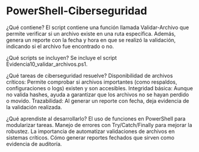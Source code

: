 # PowerShell-Ciberseguridad
¿Qué contiene?
El script contiene una función llamada Validar-Archivo que permite verificar si un archivo existe en una ruta específica. Además, genera un reporte con la fecha y hora en que se realizó la validación, indicando si el archivo fue encontrado o no.

¿Qué scripts se incluyen?
Se incluye el script Evidencia10_validar_archivos.ps1.

¿Qué tareas de ciberseguridad resuelve?
Disponibilidad de archivos críticos: Permite comprobar si archivos importantes (como respaldos, configuraciones o logs) existen y son accesibles.
Integridad básica: Aunque no valida hashes, ayuda a garantizar que los archivos no se hayan perdido o movido.
Trazabilidad: Al generar un reporte con fecha, deja evidencia de la validación realizada.

¿Qué aprendiste al desarrollarlo?
El uso de funciones en PowerShell para modularizar tareas.
Manejo de errores con Try/Catch/Finally para mejorar la robustez.
La importancia de automatizar validaciones de archivos en sistemas críticos.
Cómo generar reportes fechados que sirven como evidencia de auditoría.
